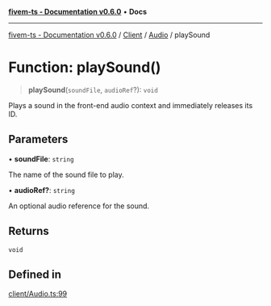 [**fivem-ts - Documentation v0.6.0**](../../../../../README.md) • **Docs**

***

[fivem-ts - Documentation v0.6.0](../../../../../README.md) / [Client](../../../README.md) / [Audio](../README.md) / playSound

# Function: playSound()

> **playSound**(`soundFile`, `audioRef`?): `void`

Plays a sound in the front-end audio context and immediately releases its ID.

## Parameters

• **soundFile**: `string`

The name of the sound file to play.

• **audioRef?**: `string`

An optional audio reference for the sound.

## Returns

`void`

## Defined in

[client/Audio.ts:99](https://github.com/Purpose-Dev/fivem-ts/blob/main/src/client/Audio.ts#L99)
